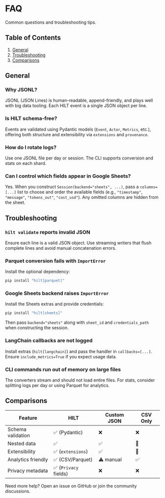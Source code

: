# FAQ

Common questions and troubleshooting tips.

## Table of Contents

1. [General](#general)
2. [Troubleshooting](#troubleshooting)
3. [Comparisons](#comparisons)

## General

### Why JSONL?

JSONL (JSON Lines) is human-readable, append-friendly, and plays well with big data tooling. Each HILT event is a single JSON object per line.

### Is HILT schema-free?

Events are validated using Pydantic models (`Event`, `Actor`, `Metrics`, etc.), offering both structure and extensibility via `extensions` and `provenance`.

### How do I rotate logs?

Use one JSONL file per day or session. The CLI supports conversion and stats on each shard.

### Can I control which fields appear in Google Sheets?

Yes. When you construct `Session(backend="sheets", ...)`, pass a `columns=[...]` list to choose and order the available fields (e.g., `"timestamp"`, `"message"`, `"tokens_out"`, `"cost_usd"`). Any omitted columns are hidden from the sheet.

## Troubleshooting

### `hilt validate` reports invalid JSON

Ensure each line is a valid JSON object. Use streaming writers that flush complete lines and avoid manual concatenation errors.

### Parquet conversion fails with `ImportError`

Install the optional dependency:

```bash
pip install "hilt[parquet]"
```

### Google Sheets backend raises `ImportError`

Install the Sheets extras and provide credentials:

```bash
pip install "hilt[sheets]"
```

Then pass `backend="sheets"` along with `sheet_id` and `credentials_path` when constructing the session.

### LangChain callbacks are not logged

Install extras (`hilt[langchain]`) and pass the handler in `callbacks=[...]`. Ensure `include_metrics=True` if you expect usage data.

### CLI commands run out of memory on large files

The converters stream and should not load entire files. For stats, consider splitting logs per day or using Parquet for analytics.

## Comparisons

| Feature               | HILT                  | Custom JSON | CSV Only |
|-----------------------|-----------------------|-------------|----------|
| Schema validation     | ✅ (Pydantic)         | ❌          | ❌       |
| Nested data           | ✅                    | ✅          | 🚫       |
| Extensibility         | ✅ (`extensions`)     | ✅          | 🚫       |
| Analytics friendly    | ✅ (CSV/Parquet)      | ⚠️ manual   | ✅       |
| Privacy metadata      | ✅ (`Privacy` fields) | ❌          | ❌       |

Need more help? Open an issue on GitHub or join the community discussions.

